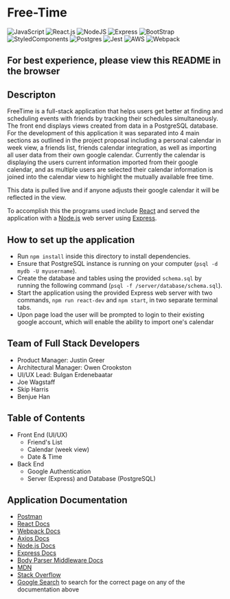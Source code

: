 # Free-Time

![JavaScript](https://img.shields.io/badge/javascript-%23323330.svg?style=for-the-badge&logo=javascript&logoColor=%23F7DF1E)
![React.js](https://img.shields.io/badge/React-20232A?style=for-the-badge&logo=react&logoColor=61DAFB "React.js")
![NodeJS](https://img.shields.io/badge/Node.js-339933?style=for-the-badge&logo=nodedotjs&logoColor=white "NodeJS")
![Express](https://img.shields.io/badge/Express.js-000000?style=for-the-badge&logo=express&logoColor=white "Express")
![BootStrap](https://img.shields.io/badge/Bootstrap-563D7C?style=for-the-badge&logo=bootstrap&logoColor=white "Bootstrap")
![StyledComponents](https://img.shields.io/badge/styled--components-DB7093?style=for-the-badge&logo=styled-components&logoColor=white "StyledComponents")
![Postgres](https://img.shields.io/badge/postgres-%23316192.svg?style=for-the-badge&logo=postgresql&logoColor=white)
![Jest](https://img.shields.io/badge/-jest-%23C21325?style=for-the-badge&logo=jest&logoColor=white)
![AWS](https://img.shields.io/badge/AWS-%23FF9900.svg?style=for-the-badge&logo=amazon-aws&logoColor=white)
![Webpack](https://img.shields.io/badge/webpack-%238DD6F9.svg?style=for-the-badge&logo=webpack&logoColor=black)

## For best experience, please view this README in the browser

## Descripton
FreeTime is a full-stack application that helps users get better at finding and scheduling events with friends by tracking their schedules simultaneously. The front end displays views created from data in a PostgreSQL database. For the development of this application it was separated into 4 main sections as outlined in the project proposal including a personal calendar in week view, a friends list, friends calendar integration, as well as importing all user data from their own google calendar. Currently the calendar is displaying the users current information imported from their google calendar, and as multiple users are selected their calendar information is joined into the calendar view to highlight the mutually available free time.

This data is pulled live and if anyone adjusts their google calendar it will be reflected in the view.

To accomplish this the programs used include [React](https://reactjs.org) and served the application with a [Node.js](https://nodejs.org/) web server using [Express](https://expressjs.com/).

## How to set up the application
- Run `npm install` inside this directory to install dependencies.
- Ensure that PostgreSQL instance is running on your computer (`psql -d mydb -U myusername`).
- Create the database and tables using the provided `schema.sql` by running the following command (`psql -f /server/database/schema.sql`).
- Start the application using the provided Express web server with two commands, `npm run react-dev` and `npm start`, in two separate terminal tabs.
- Upon page load the user will be prompted to login to their existing google account, which will enable the ability to import one's calendar

## Team of Full Stack Developers
  - Product Manager: Justin Greer 
  - Architectural Manager: Owen Crookston 
  - UI/UX Lead: Bulgan Erdenebaatar 
  - Joe Wagstaff 
  - Skip Harris 
  - Benjue Han 

## Table of Contents
 - Front End (UI/UX)
   - Friend's List
   - Calendar (week view)
   - Date & Time
 - Back End
   - Google Authentication
   - Server (Express) and Database (PostgreSQL)

## Application Documentation
* [Postman](https://www.getpostman.com/)
* [React Docs](https://reactjs.org)
* [Webpack Docs](https://webpack.js.org/)
* [Axios Docs](https://www.npmjs.com/package/axios)
* [Node.js Docs](https://nodejs.org/)
* [Express Docs](https://expressjs.com/)
* [Body Parser Middleware Docs](https://github.com/expressjs/body-parser)
* [MDN](https://developer.mozilla.org/)
* [Stack Overflow](http://stackoverflow.com/)
* [Google Search](https://google.com) to search for the correct page on any of the documentation above

